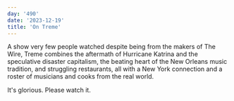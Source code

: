 ```yaml
---
day: '490'
date: '2023-12-19'
title: 'On Treme'
---
```


A show very few people watched despite being from the makers of The Wire, Treme combines the aftermath of Hurricane Katrina and the speculative disaster capitalism, the beating heart of the New Orleans music tradition, and struggling restaurants, all with a New York connection and a roster of musicians and cooks from the real world.

It's glorious. Please watch it.
